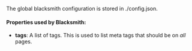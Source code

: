 The global blacksmith configuration is stored in ./config.json.

#### Properties used by Blacksmith:

* **tags**: A list of tags. This is used to list meta tags that should be on *all* pages.
